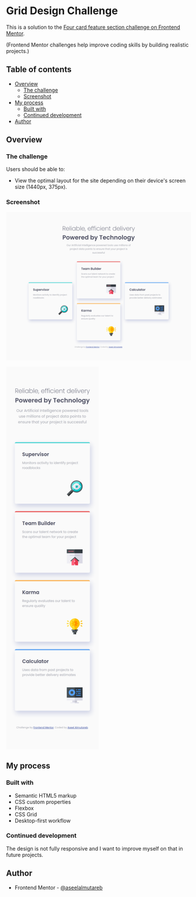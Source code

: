 # Grid Design Challenge

This is a solution to the [Four card feature section challenge on Frontend Mentor](https://www.frontendmentor.io/challenges/four-card-feature-section-weK1eFYK).

(Frontend Mentor challenges help improve coding skills by building realistic projects.) 

## Table of contents

- [Overview](#overview)
  - [The challenge](#the-challenge)
  - [Screenshot](#screenshot)
- [My process](#my-process)
  - [Built with](#built-with)
  - [Continued development](#continued-development)
- [Author](#author)


## Overview

### The challenge

Users should be able to:

- View the optimal layout for the site depending on their device's screen size (1440px, 375px).

### Screenshot

![](./images/design_screenshot_1440px.png)

<img src="./images/design_screenshot_375px.png" width="50%">


## My process

### Built with

- Semantic HTML5 markup
- CSS custom properties
- Flexbox
- CSS Grid
- Desktop-first workflow


### Continued development

The design is not fully responsive and I want to improve myself on that in future projects. 


## Author

- Frontend Mentor - [@aseelalmutareb](https://www.frontendmentor.io/profile/aseelalmutareb)


